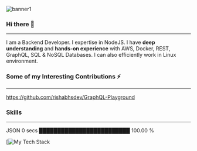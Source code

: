 ![banner1](https://github.com/rishabhsdev/rishabhsdev/assets/56164824/86c8c84b-8ac9-4e93-9087-fd1a70c9a131)
### Hi there 👋
------

I am a Backend Developer. I expertise in NodeJS.
I have **deep understanding** and **hands-on experience** with AWS, Docker, REST, GraphQL, SQL & NoSQL Databases.
I can also efficiently work in Linux environment.


### Some of my Interesting Contributions ⚡
------

https://github.com/rishabhsdev/GraphQL-Playground

### Skills
------
JSON   0 secs          █████████████████████████   100.00 %

[![My Tech Stack](https://github-readme-tech-stack.vercel.app/api/cards?lineCount=1&line1=nodedotjs%2CNode.js%2C339933%3Bdocker%2CDocker%2C2496ED%3Bmongodb%2CMongoDB%2C47A248%3Bamazonaws%2CAWS%2Cffffff%3Bgraphql%2CGraphQL%2CE10098%3Bmysql%2CMySQL%2C4479A1%3Bgit%2CGit%2CF05032%3Bawslambda%2CLambda%2CFF9900%3Bserverless%2Cserverless%2CFD5750%3B)

<!--
**rishabhsdev/rishabhsdev** is a ✨ _special_ ✨ repository because its `README.md` (this file) appears on your GitHub profile.
Here are some ideas to get you started:

- 🔭 I’m currently working on ...
- 🌱 I’m currently learning ...
- 👯 I’m looking to collaborate on ...
- 🤔 I’m looking for help with ...
- 💬 Ask me about ...
- 📫 How to reach me: ...
- 😄 Pronouns: ...
- ⚡ Fun fact: ...
-->
